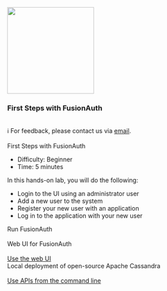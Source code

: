 <!-- TOP -->
<div class="top">
  <img src="https://cdn.prod.website-files.com/617b1b1f42c1da41aeae3413/6573599a9ea8c6ccef655afd_primary-logo.png" width=200/>
  <div class="scenario-title-section">
    <span class="scenario-title"><h3>First Steps with FusionAuth</h3></span>
    <br />
    <span class="scenario-subtitle">ℹ️ For feedback, please contact us via <a href="mailto:kirsten.hunter@fusionauth.io">email</a>.</span>
  </div>
</div>

<!-- CONTENT -->
<main>
    <br/>
    <div class="container px-4 py-2">
     <div class="row g-4 py-2 row-cols-1 row-cols-lg-1">
      <div class="feature col div-choice">
            <div class="scenario-description">First Steps with FusionAuth</div>
            <ul>
              <li><span class="scenario-description-attribute">Difficulty</span>: Beginner</li>
              <li><span class="scenario-description-attribute">Time</span>: 5 minutes</li>
            </ul>
            <div class="scenario-objectives">In this hands-on lab, you will do the following:</div>
            <ul>
              <li><span class="scenario-objective">Login to the UI using an administrator user</li>
              <li><span class="scenario-objective">Add a new user to the system</li>
              <li><span class="scenario-objective">Register your new user with an application</li>
              <li><span class="scenario-objective">Log in to the application with your new user</li>
            </ul>
      </div>
     </div>
    </div>
    <div class="container px-4 py-2">
        <div class="scenario-choices">Run FusionAuth</div><br/>
        <div class="row g-4 py-2 row-cols-1 row-cols-lg-1">
          <div class="feature col div-choice">
            <div class="astradb-line1">Web UI for FusionAuth</div>
            <br />
            <a href='command:katapod.loadPage?[{"step":"step1-web"}]' class="btn btn-primary">
              Use the web UI
            </a>
          </div>
          <div class="feature col div-choice">
            <div class="cassandra-line1">Local deployment of open-source Apache Cassandra</div>
            <br/>
            <a href='command:katapod.loadPage?[{"step":"step1-api"}]' class="btn btn-primary">
              Use APIs from the command line
            </a>   
          </div>
        </div>
    </div>
</main>



